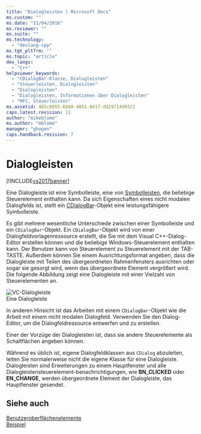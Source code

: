 ```yaml
---
title: "Dialogleisten | Microsoft Docs"
ms.custom: ""
ms.date: "11/04/2016"
ms.reviewer: ""
ms.suite: ""
ms.technology: 
  - "devlang-cpp"
ms.tgt_pltfrm: ""
ms.topic: "article"
dev_langs: 
  - "C++"
helpviewer_keywords: 
  - "CDialogBar-Klasse, Dialogleisten"
  - "Steuerleisten, Dialogleisten"
  - "Dialogleisten"
  - "Dialogleisten, Informationen über Dialogleisten"
  - "MFC, Steuerleisten"
ms.assetid: 485c8055-6bb0-4051-8417-dd2971499321
caps.latest.revision: 11
author: "mikeblome"
ms.author: "mblome"
manager: "ghogen"
caps.handback.revision: 7
---
```

# Dialogleisten
[!INCLUDE[vs2017banner](../assembler/inline/includes/vs2017banner.md)]

Eine Dialogleiste ist eine Symbolleiste, eine von [Symbolleisten](../mfc/control-bars.md), die beliebige Steuerelement enthalten kann.  Da sich Eigenschaften eines nicht modalen Dialogfelds ist, stellt ein [CDialogBar](../mfc/reference/cdialogbar-class.md)\-Objekt eine leistungsfähigere Symbolleiste.  
  
 Es gibt mehrere wesentliche Unterschiede zwischen einer Symbolleiste und ein `CDialogBar`\-Objekt.  Ein `CDialogBar`\-Objekt wird von einer Dialogfeldvorlagenressource erstellt, die Sie mit dem Visual C\+\+\-Dialog\-Editor erstellen können und die beliebige Windows\-Steuerelement enthalten kann.  Der Benutzer kann von Steuerelement zu Steuerelement mit der TAB\-TASTE.  Außerdem können Sie einem Ausrichtungsformat angeben, dass die Dialogleiste mit Teilen des übergeordneten Rahmenfensters ausrichten oder sogar sie gesorgt wird, wenn das übergeordnete Element vergrößert wird.  Die folgende Abbildung zeigt eine Dialogleiste mit einer Vielzahl von Steuerelementen an.  
  
 ![VC&#45;Dialogleiste](../mfc/media/vc378t1.png "vc378T1")  
Eine Dialogleiste  
  
 In anderen Hinsicht ist das Arbeiten mit einem `CDialogBar`\-Objekt wie die Arbeit mit einem nicht modalen Dialogfeld.  Verwenden Sie den Dialog\-Editor, um die Dialogfeldressource entwerfen und zu erstellen.  
  
 Einer der Vorzüge der Dialogleisten ist, dass sie andere Steuerelemente als Schaltflächen angeben können.  
  
 Während es üblich ist, eigene Dialogfeldklassen aus `CDialog` abzuleiten, leiten Sie normalerweise nicht die eigene Klasse für eine Dialogleiste.  Dialogleisten sind Erweiterungen zu einem Hauptfenster und alle Dialogleistensteuerelement\-benachrichtigungen, wie **BN\_CLICKED** oder **EN\_CHANGE**, werden übergeordnete Element der Dialogleiste, das Hauptfenster gesendet.  
  
## Siehe auch  
 [Benutzeroberflächenelemente](../mfc/user-interface-elements-mfc.md)   
 [Beispiel](../top/visual-cpp-samples.md)